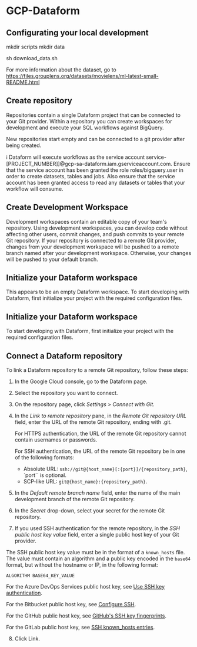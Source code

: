 # GCP-Dataform

## Configurating your local development

mkdir scripts
mkdir data

sh download_data.sh

For more information about the dataset, go to https://files.grouplens.org/datasets/movielens/ml-latest-small-README.html

## Create repository
Repositories contain a single Dataform project that can be connected to your Git provider. Within a repository you can create workspaces for development and execute your SQL workflows against BigQuery.

New repositories start empty and can be connected to a git provider after being created.

ℹ Dataform will execute workflows as the service account service-[PROJECT_NUMBER]]@gcp-sa-dataform.iam.gserviceaccount.com. Ensure that the service account has been granted the role roles/bigquery.user in order to create datasets, tables and jobs. Also ensure that the service account has been granted access to read any datasets or tables that your workflow will consume.

## Create Development Workspace

Development workspaces contain an editable copy of your team's repository. Using development workspaces, you can develop code without affecting other users, commit changes, and push commits to your remote Git repository. If your repository is connected to a remote Git provider, changes from your development workspace will be pushed to a remote branch named after your development workspace. Otherwise, your changes will be pushed to your default branch.

## Initialize your Dataform workspace

This appears to be an empty Dataform workspace. To start developing with Dataform, first initialize your project with the required configuration files.

## Initialize your Dataform workspace

To start developing with Dataform, first initialize your project with the required configuration files.

## Connect a Dataform repository

To link a Dataform repository to a remote Git repository, follow these steps:

1. In the Google Cloud console, go to the Dataform page.
2. Select the repository you want to connect.
3. On the repository page, click *Settings > Connect with Git*.
4. In the *Link to remote repository* pane, in the *Remote Git repository URL* field, enter the URL of the remote Git repository, ending with .git.

    For HTTPS authentication, the URL of the remote Git repository cannot contain usernames or passwords.

    For SSH authentication, the URL of the remote Git repository be in one of the following formats:

    - Absolute URL: `ssh://git@{host_name}[:{port}]/{repository_path}`, `port`` is optional.
    - SCP-like URL: `git@{host_name}:{repository_path}`.

5. In the *Default remote branch name* field, enter the name of the main development branch of the remote Git repository.
6. In the *Secret* drop-down, select your secret for the remote Git repository.
7. If you used SSH authentication for the remote repository, in the *SSH public host key value* field, enter a single public host key of your Git provider.

The SSH public host key value must be in the format of a `known_hosts` file. The value must contain an algorithm and a public key encoded in the `base64` format, but without the hostname or IP, in the following format:

```
ALGORITHM BASE64_KEY_VALUE
```

For the Azure DevOps Services public host key, see [Use SSH key authentication](https://learn.microsoft.com/en-us/azure/devops/repos/git/use-ssh-keys-to-authenticate?view=azure-devops).

For the Bitbucket public host key, see [Configure SSH](https://support.atlassian.com/bitbucket-cloud/docs/configure-ssh-and-two-step-verification/).

For the GitHub public host key, see [GitHub's SSH key fingerprints](https://docs.github.com/en/authentication/keeping-your-account-and-data-secure/githubs-ssh-key-fingerprints).

For the GitLab public host key, see [SSH known_hosts entries](https://docs.gitlab.com/ee/user/gitlab_com/#ssh-known_hosts-entries).

8. Click Link.